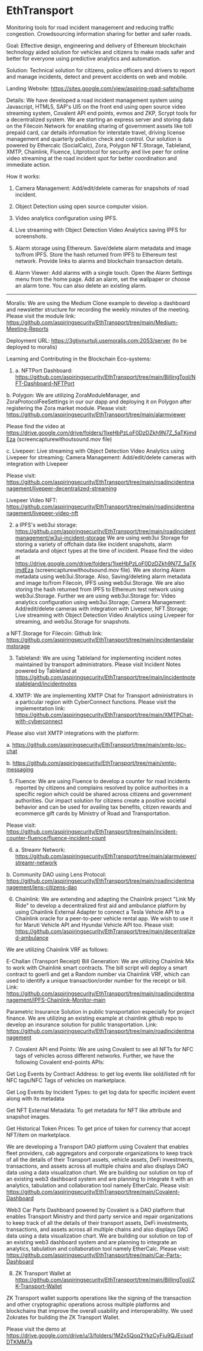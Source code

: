# EthTransport
Monitoring tools for road incident management and reducing traffic congestion. Crowdsourcing information sharing for better and safer roads.

Goal: Effective design, engineering and delivery of Ethereum blockchain technology aided solution for vehicles and citizens to make roads safer and better for everyone using predictive analytics and automation. 

Solution: Technical solution for citizens, police officers and drivers to report and manage incidents, detect and prevent accidents on web and mobile.

Landing Website: https://sites.google.com/view/aspiring-road-safety/home

Details: We have developed a road incident management system using Javascript, HTML5, SAP's UI5 on the front end using open source video streaming system, Covalent API end points, evmos and ZKP, Scrypt tools for a decentralized system. We are starting an express server and storing data on the Filecoin Network for enabling sharing of government assets like toll prepaid card, car details information for interstate travel, driving license management and quarterly pollution check and control. Our solution is powered by Ethercalc (SocialCalc), Zora, Polygon NFT.Storage, Tableland, XMTP, Chainlink, Fluence, Litprotocol for security and live peer for online video streaming at the road incident spot for better coordination and immediate action.

How it works:

1. Camera Management: Add/edit/delete cameras for snapshots of road incident.

2. Object Detection using open source computer vision.

3. Video analytics configuration using IPFS.

4. Live streaming with Object Detection Video Analytics saving IPFS for screenshots.

5. Alarm storage using Ethereum. Save/delete alarm metadata and image to/from IPFS. Store the hash returned from IPFS to Ethereum test network. Provide links to alarms and blockchain transaction details.

6. Alarm Viewer: Add alarms with a single touch. Open the Alarm Settings menu from the home page. Add an alarm, set the wallpaper or choose an alarm tone. You can also delete an existing alarm.

----


Moralis: We are using the Medium Clone example to develop a dashboard and newsletter structure for recording the weekly minutes of the meeting. Please visit the module link: https://github.com/aspiringsecurity/EthTransport/tree/main/Medium-Meeting-Reports

Deployment URL: https://3gtivnurtulj.usemoralis.com:2053/server (to be deployed to moralis)

Learning and Contributing in the Blockchain Eco-systems:

1. a. NFTPort Dashboard: https://github.com/aspiringsecurity/EthTransport/tree/main/BillingTool/NFT-Dashboard-NFTPort

b. Polygon: We are utilizing ZoraModuleManager, and ZoraProtocolFeeSettings in our our dapp and deploying it on Polygon after registering the Zora market module. Please visit: https://github.com/aspiringsecurity/EthTransport/tree/main/alarmviewer

Please find the video at https://drive.google.com/drive/folders/1lxeHbPzLoF0DzDZkh9N7Z_5aTKjmdEza (screencapturewithoutsound.mov file)

c. Livepeer: Live streaming with Object Detection Video Analytics using Livepeer for streaming; Camera Management: Add/edit/delete cameras with integration with Livepeer

Please visit: https://github.com/aspiringsecurity/EthTransport/tree/main/roadincidentmanagement/livepeer-decentralized-streaming

Livepeer Video NFT: https://github.com/aspiringsecurity/EthTransport/tree/main/roadincidentmanagement/livepeer-video-nft


2. a IPFS's web3ui storage: https://github.com/aspiringsecurity/EthTransport/tree/main/roadincidentmanagement/w3ui-incident-storage
We are using web3ui Storage  for storing a variety of offchain data like incident snapshots, alarm metadata and object types at the time of incident. Please find the video at https://drive.google.com/drive/folders/1lxeHbPzLoF0DzDZkh9N7Z_5aTKjmdEza (screencapturewithoutsound.mov file). We are storing Alarm metadata using web3ui.Storage. Also, Saving/deleting alarm metadata and image to/from Filecoin, IPFS using web3ui.Storage. We are also storing the hash returned from IPFS to Ethereum test network using web3ui.Storage.
 Further we are using web3ui.Storage for: Video analytics configuration using web3ui.Storage; Camera Management: Add/edit/delete cameras with integration with Livepeer, NFT.Storage; Live streaming with Object Detection Video Analytics using Livepeer for streaming, and web3ui.Storage for snapshots.

a NFT.Storage for Filecoin:
 Github link: https://github.com/aspiringsecurity/EthTransport/tree/main/incidentandalarmstorage
 
 3. Tableland: We are using Tableland for implementing incident notes maintained by transport administrators. Please visit Incident Notes powered by Tableland at https://github.com/aspiringsecurity/EthTransport/tree/main/incidentnotestableland/incidentnotes
 
 4. XMTP: We are implementing XMTP Chat for Transport administrators in a particular region with CyberConnect functions. Please visit the implementation link: https://github.com/aspiringsecurity/EthTransport/tree/main/XMTPChat-with-cyberconnect
 
 Please also visit XMTP integrations with the platform:
 
 a. https://github.com/aspiringsecurity/EthTransport/tree/main/xmtp-loc-chat
 
 b. https://github.com/aspiringsecurity/EthTransport/tree/main/xmtp-messaging


5. Fluence: We are using Fluence to develop a counter for road incidents reported by citizens and complains resolved by police authorities in a specific region which could be shared across citizens and government authorities. Our impact solution for citizens create a positive societal behavior and can be used for availing tax benefits, citizen rewards and ecommerce gift cards by Ministry of Road and Transportation.

Please visit: https://github.com/aspiringsecurity/EthTransport/tree/main/incident-counter-fluence/fluence-incident-count

6. a. Streamr Network: https://github.com/aspiringsecurity/EthTransport/tree/main/alarmviewer/streamr-network

b. Community DAO using Lens Protocol: https://github.com/aspiringsecurity/EthTransport/tree/main/roadincidentmanagement/lens-citizens-dao

6. Chainlink: We are extending and adapting the Chainlink project "Link My Ride" to develop a decentralized first aid and ambulance platform by using Chainlink External Adapter to connect a Tesla Vehicle API to a Chainlink oracle for a peer-to-peer vehicle rental app. We wish to use it for Maruti Vehicle API and Hyundai Vehicle API too. Please visit: https://github.com/aspiringsecurity/EthTransport/tree/main/decentralized-ambulance

We are utilizing Chainlink VRF as follows:

E-Challan (Transport Receipt) Bill Generation: We are utilizing Chainlink Mix to work with Chainlink smart contracts. The bill script will deploy a smart contract to goerli and get a Random number via Chainlink VRF, which can used to identify a unique transaction/order number for the receipt or bill. Link: https://github.com/aspiringsecurity/EthTransport/tree/main/roadincidentmanagement/IPFS-Chainlink-Monitor-main

Parametric Insurance Solution in public transportation especially for project finance. We are utilizing an existing example at chainlink github repo to develop an insurance solution for public transportation. Link: https://github.com/aspiringsecurity/EthTransport/tree/main/roadincidentmanagement


7. Covalent API end Points: We are using Covalent to see all NFTs for NFC tags of vehicles across different networks. Further, we have the following Covalent end-points APIs:

Get Log Events by Contract Address: to get log events like sold/listed nft for NFC tags/NFC Tags of vehicles on marketplace. 

Get Log Events by Incident Types: to get log data for specific incident event along with its metadata

Get NFT External Metadata: To get metadata for NFT like attribute and snapshot images.

Get Historical Token Prices: To get price of token for currency that accept NFT/item on marketplace.


We are developing a Transport DAO platform using Covalent that enables fleet providers, cab aggregators and corporate organizations to keep track of all the details of their Transport assets, vehicle assets, DeFi investments, transactions, and assets across all multiple chains and also displays DAO data using a data visualization chart. We are building our solution on top of an existing web3 dashboard system and are planning to integrate it with an analytics, tabulation and collaboration tool namely EtherCalc. Please visit: https://github.com/aspiringsecurity/EthTransport/tree/main/Covalent-Dashboard

Web3 Car Parts Dashboard powered by Covalent is a DAO platform that enables Transport Ministry and third party service and repair organizations to keep track of all the details of their transport assets, DeFi investments, transactions, and assets across all multiple chains and also displays DAO data using a data visualization chart. We are building our solution on top of an existing web3 dashboard system and are planning to integrate an analytics, tabulation and collaboration tool namely EtherCalc. Please visit: https://github.com/aspiringsecurity/EthTransport/tree/main/Car-Parts-Dashboard


8. ZK Transport Wallet at https://github.com/aspiringsecurity/EthTransport/tree/main/BillingTool/ZK-Transport-Wallet 

ZK Transport wallet supports operations like the signing of the transaction and other cryptographic operations across multiple platforms and blockchains that improve the overall usability and interoperability. We used Zokrates for building the ZK Transport Wallet. 

Please visit the demo at https://drive.google.com/drive/u/3/folders/1M2x5Qoq2YkzCyFiu9QJEciuqfDTKMM7a



